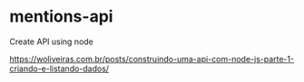 # mentions-api
Create API using node


https://woliveiras.com.br/posts/construindo-uma-api-com-node-js-parte-1-criando-e-listando-dados/
